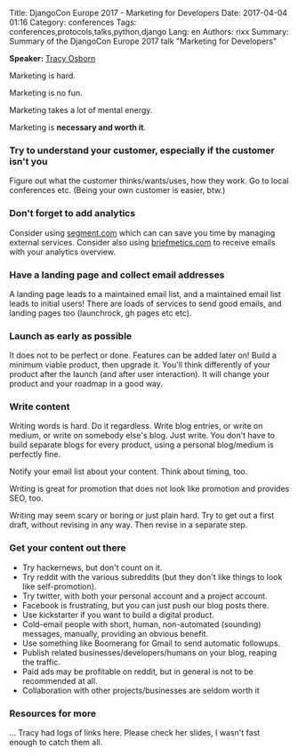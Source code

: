 Title: DjangoCon Europe 2017 - Marketing for Developers
Date:   2017-04-04 01:16
Category: conferences
Tags: conferences,protocols,talks,python,django
Lang: en
Authors: rixx
Summary: Summary of the DjangoCon Europe 2017 talk "Marketing for Developers"

**Speaker:** [Tracy Osborn](https://twitter.com/limedaring)

Marketing is hard.

Marketing is no fun.

Marketing takes a lot of mental energy.

Marketing is **necessary and worth it**.

### Try to understand your customer, especially if the customer isn't you

Figure out what the customer thinks/wants/uses, how they work. Go to local conferences etc.
(Being your own customer is easier, btw.)

### Don't forget to add analytics

Consider using [segment.com](https://segment.com) which can can save you time by managing external services.
Consider also using [briefmetics.com](https://briefmetics.com) to receive emails with your analytics overview.

### Have a landing page and collect email addresses

A landing page leads to a maintained email list, and a maintained email list leads to initial users!
There are loads of services to send good emails, and landing pages too (launchrock, gh pages etc etc).

### Launch as early as possible

It does not to be perfect or done. Features can be added later on! Build a minimum viable product, then upgrade it.
You'll think differently of your product after the launch (and after user interaction). It will change your product and
your roadmap in a good way.

### Write content

Writing words is hard. Do it regardless. Write blog entries, or write on medium, or write on somebody else's blog. Just
write. You don't have to build separate blogs for every product, using a personal blog/medium is perfectly fine.

Notify your email list about your content. Think about timing, too.

Writing is great for promotion that does not look like promotion and provides SEO, too.

Writing may seem scary or boring or just plain hard. Try to get out a first draft, without revising in any way. Then
revise in a separate step.

### Get your content out there

- Try hackernews, but don't count on it.
- Try reddit with the various subreddits (but they don't like things to look like self-promotion).
- Try twitter, with both your personal account and a project account.
- Facebook is frustrating, but you can just push our blog posts there.
- Use kickstarter if you want to build a digital product.
- Cold-email people with short, human, non-automated (sounding) messages, manually, providing an obvious benefit.
- Use something like Boomerang for Gmail to send automatic followups.
- Publish related businesses/developers/humans on your blog, reaping the traffic.
- Paid ads may be profitable on reddit, but in general is not to be recommended at all.
- Collaboration with other projects/businesses are seldom worth it

### Resources for more

… Tracy had logs of links here. Please check her slides, I wasn't fast enough to catch them all.
